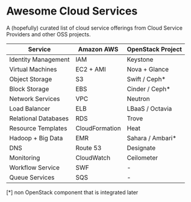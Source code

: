 # Awesome Cloud Services

A (hopefully) curated list of cloud service offerings from Cloud Service Providers and other OSS projects.

|          Service       |   Amazon AWS           | OpenStack Project      |
| ---------------------- | ---------------------- | ---------------------- |
| Identity Management    | IAM                    | Keystone               |
| Virtual Machines       | EC2  + AMI             | Nova + Glance          |
| Object Storage         | S3                     | Swift / Ceph*          |
| Block Storage          | EBS                    | Cinder / Ceph*         |
| Network Services       | VPC                    | Neutron                |
| Load Balancer          | ELB                    | LBaaS  / Octavia       |
| Relational Databases   | RDS                    | Trove                  |
| Resource Templates     | CloudFormation         | Heat                   |
| Hadoop + Big Data      | EMR                    | Sahara / Ambari*       |
| DNS                    | Route 53               | Designate              |
| Monitoring             | CloudWatch             | Ceilometer             |
| Workflow Service       | SWF                    | -                      |
| Queue Services         | SQS                    | -                      |

[*] non OpenStack component that is integrated later
